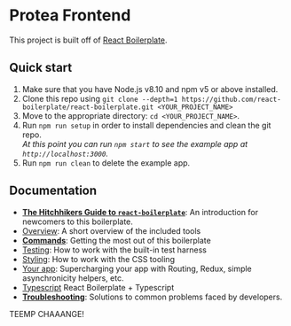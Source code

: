 # Protea Frontend

This project is built off of [React Boilerplate](https://github.com/react-boilerplate/react-boilerplate/).

## Quick start

1.  Make sure that you have Node.js v8.10 and npm v5 or above installed.
2.  Clone this repo using `git clone --depth=1 https://github.com/react-boilerplate/react-boilerplate.git <YOUR_PROJECT_NAME>`
3.  Move to the appropriate directory: `cd <YOUR_PROJECT_NAME>`.<br />
4.  Run `npm run setup` in order to install dependencies and clean the git repo.<br />
    _At this point you can run `npm start` to see the example app at `http://localhost:3000`._
5.  Run `npm run clean` to delete the example app.

## Documentation

- [**The Hitchhikers Guide to `react-boilerplate`**](https://github.com/react-boilerplate/react-boilerplate/blob/master/docs/general/introduction.md): An introduction for newcomers to this boilerplate.
- [Overview](https://github.com/react-boilerplate/react-boilerplate/tree/master/docs/general): A short overview of the included tools
- [**Commands**](https://github.com/react-boilerplate/react-boilerplate/blob/master/docs/general/commands.md): Getting the most out of this boilerplate
- [Testing](https://github.com/react-boilerplate/react-boilerplate/tree/master/docs/testing): How to work with the built-in test harness
- [Styling](https://github.com/react-boilerplate/react-boilerplate/tree/master/docs/css): How to work with the CSS tooling
- [Your app](https://github.com/react-boilerplate/react-boilerplate/tree/master/docs/js): Supercharging your app with Routing, Redux, simple
  asynchronicity helpers, etc.
- [Typescript](https://github.com/Can-Sahin/react-boilerplate-typescript/blob/master/docs/general/typescript.md) React Boilerplate + Typescript
- [**Troubleshooting**](https://github.com/react-boilerplate/react-boilerplate/blob/master/docs/general/gotchas.md): Solutions to common problems faced by developers.

TEEMP CHAAANGE!
